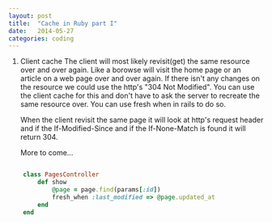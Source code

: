 ```yaml
---
layout: post
title:  "Cache in Ruby part I"
date:   2014-05-27
categories: coding
---
```


1. Client cache
	The client will most likely revisit(get) the same resource over and over again. Like a borowse will visit the home page or an article on a web page over and over again. If there isn't any changes on the resource we could use the http's "304 Not Modified". You can use the client cache for this and don't have to ask the server to recreate the same resource over. You can use fresh when in rails to do so.

	When the client revisit the same page it will look at http's request header and if the If-Modified-Since and if the If-None-Match is found it will return 304.

	More to come...


```ruby

	class PagesController
  		def show
    		@page = page.find(params[:id])
    		fresh_when :last_modified => @page.updated_at
 		end
	end

```
